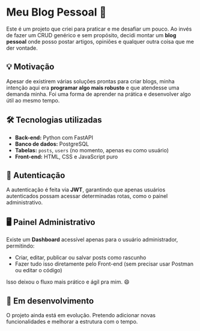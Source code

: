# Meu Blog Pessoal 📝

Este é um projeto que criei para praticar e me desafiar um pouco. Ao invés de fazer um CRUD genérico e sem propósito, decidi montar um **blog pessoal** onde posso postar artigos, opiniões e qualquer outra coisa que me der vontade.

## 💡 Motivação

Apesar de existirem várias soluções prontas para criar blogs, minha intenção aqui era **programar algo mais robusto** e que atendesse uma demanda minha. Foi uma forma de aprender na prática e desenvolver algo útil ao mesmo tempo.

## 🛠️ Tecnologias utilizadas

* **Back-end:** Python com FastAPI
* **Banco de dados:** PostgreSQL
* **Tabelas:** `posts`, `users` (no momento, apenas eu como usuário)
* **Front-end:** HTML, CSS e JavaScript puro

## 🔐 Autenticação

A autenticação é feita via **JWT**, garantindo que apenas usuários autenticados possam acessar determinadas rotas, como o painel administrativo.

## 🖥️ Painel Administrativo

Existe um **Dashboard** acessível apenas para o usuário administrador, permitindo:

* Criar, editar, publicar ou salvar posts como rascunho
* Fazer tudo isso diretamente pelo Front-end (sem precisar usar Postman ou editar o código)

Isso deixou o fluxo mais prático e ágil pra mim. 😄

## 🚧 Em desenvolvimento

O projeto ainda está em evolução. Pretendo adicionar novas funcionalidades e melhorar a estrutura com o tempo.
